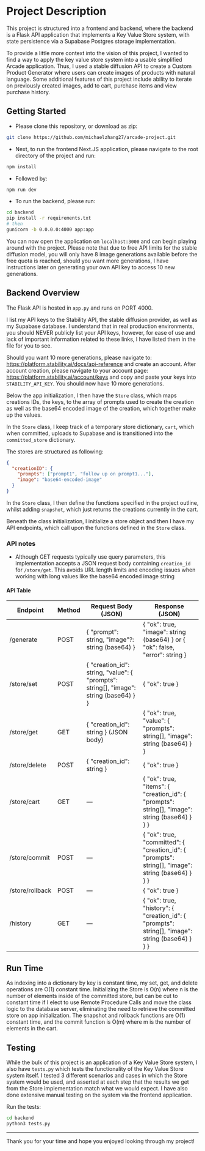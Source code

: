 # Project Description

This project is structured into a frontend and backend, where the backend is a Flask API application that implements a Key Value Store system, with state persistence via a Supabase Postgres storage implementation.

To provide a little more context into the vision of this project, I wanted to find a way to apply the key value store system into a usable simplified Arcade application. Thus, I used a stable diffusion API to create a Custom Product Generator where users can create images of products with natural language. Some additional features of this project include ability to iterate on previously created images, add to cart, purchase items and view purchase history.

## Getting Started

- Please clone this repository, or download as zip:

```bash
git clone https://github.com/michaelzhang27/arcade-project.git
```

- Next, to run the frontend Next.JS application, please navigate to the root directory of the project and run:

```bash
npm install
```

- Followed by:

```bash
npm run dev
```

- To run the backend, please run:

```bash
cd backend
pip install -r requirements.txt
# then
gunicorn -b 0.0.0.0:4000 app:app
```

You can now open the application on `localhost:3000` and can begin playing around with the project. Please note that due to free API limits for the stable diffusion model, you will only have 8 image generations available before the free quota is reached, should you want more generations, I have instructions later on generating your own API key to access 10 new generations.

## Backend Overview

The Flask API is hosted in `app.py` and runs on PORT 4000.

I list my API keys to the Stability API, the stable diffusion provider, as well as my Supabase database. I understand that in real production environments, you should NEVER publicly list your API keys, however, for ease of use and lack of important information related to these links, I have listed them in the file for you to see.

Should you want 10 more generations, please navigate to: <https://platform.stability.ai/docs/api-reference> and create an account. After account creation, please navigate to your account page: <https://platform.stability.ai/account/keys> and copy and paste your keys into `STABILITY_API_KEY`. You should now have 10 more generations.

Below the app initialization, I then have the `Store` class, which maps creations IDs, the keys, to the array of prompts used to create the creation as well as the base64 encoded image of the creation, which together make up the values.

In the `Store` class, I keep track of a temporary store dictionary, `cart`, which when committed, uploads to Supabase and is transitioned into the `committed_store` dictionary.

The stores are structured as following:

```json
{
  "creationID": {
    "prompts": ["prompt1", "follow up on prompt1..."],
    "image": "base64-encoded-image"
  }
}
```

In the `Store` class, I then define the functions specified in the project outline, whilst adding `snapshot`, which just returns the creations currently in the cart.

Beneath the class initialization, I initialize a store object and then I have my API endpoints, which call upon the functions defined in the `Store` class.

### API notes

- Although GET requests typically use query parameters, this implementation accepts a JSON request body containing `creation_id` for `/store/get`. This avoids URL length limits and encoding issues when working with long values like the base64 encoded image string

#### API Table

| Endpoint        | Method | Request Body (JSON)                                                                   | Response (JSON)                                                                                   |
| --------------- | ------ | ------------------------------------------------------------------------------------- | ------------------------------------------------------------------------------------------------- |
| /generate       | POST   | { "prompt": string, "image"?: string (base64) }                                       | { "ok": true, "image": string (base64) } or { "ok": false, "error": string }                      |
| /store/set      | POST   | { "creation_id": string, "value": { "prompts": string[], "image": string (base64) } } | { "ok": true }                                                                                    |
| /store/get      | GET    | { "creation_id": string } (JSON body)                                                 | { "ok": true, "value": { "prompts": string[], "image": string (base64) } }                        |
| /store/delete   | POST   | { "creation_id": string }                                                             | { "ok": true }                                                                                    |
| /store/cart     | GET    | —                                                                                     | { "ok": true, "items": { "creation_id": { "prompts": string[], "image": string (base64) } } }     |
| /store/commit   | POST   | —                                                                                     | { "ok": true, "committed": { "creation_id": { "prompts": string[], "image": string (base64) } } } |
| /store/rollback | POST   | —                                                                                     | { "ok": true }                                                                                    |
| /history        | GET    | —                                                                                     | { "ok": true, "history": { "creation_id": { "prompts": string[], "image": string (base64) } } }   |

## Run Time

As indexing into a dictionary by key is constant time, my set, get, and delete operations are O(1) constant time. Initializing the Store is O(n) where n is the number of elements inside of the committed store, but can be cut to constant time if I elect to use Remote Procedure Calls and move the class logic to the database server, eliminating the need to retrieve the committed store on app initialization. The snapshot and rollback functions are O(1) constant time, and the commit function is O(m) where m is the number of elements in the cart.

## Testing

While the bulk of this project is an application of a Key Value Store system, I also have `tests.py` which tests the functionality of the Key Value Store system itself. I tested 3 different scenarios and cases in which the Store system would be used, and asserted at each step that the results we get from the Store implementation match what we would expect. I have also done extensive manual testing on the system via the frontend application.

Run the tests:

```bash
cd backend
python3 tests.py
```

---

Thank you for your time and hope you enjoyed looking through my project!
